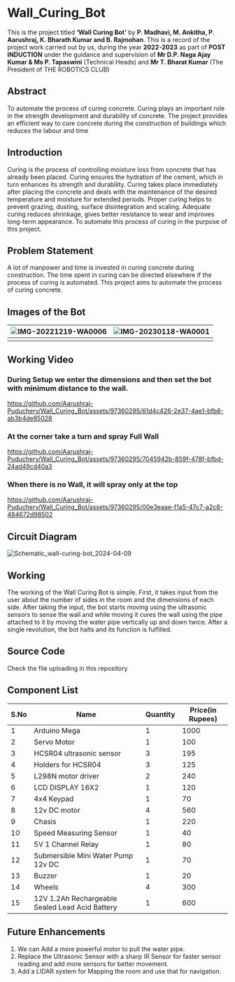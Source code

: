 # Wall_Curing_Bot

This is the project titled **‘Wall Curing Bot’** by **P. Madhavi, M. Ankitha, P. Aarushraj, K. Bharath Kumar and B. Rajmohan**. 
This is a record of the project work carried out by us, during the year **2022-2023** as part of **POST INDUCTION** under the guidance and supervision of **Mr D.P. Naga Ajay Kumar & Ms P. Tapaswini** (Technical Heads) and **Mr T. Bharat Kumar** (The President of THE ROBOTICS CLUB)

## Abstract
To automate the process of curing concrete. Curing plays an important role in the strength development and durability of concrete. The project provides an efficient way to cure concrete during the construction of buildings which reduces the labour and time

## Introduction
Curing is the process of controlling moisture loss from concrete that has already been placed. Curing ensures the hydration of the cement, which in turn enhances its strength and durability. Curing takes place immediately after placing the concrete and deals with the maintenance of the desired temperature and moisture for extended periods. Proper curing helps to prevent grazing, dusting, surface disintegration and scaling. Adequate curing reduces shrinkage, gives better resistance to wear and improves long-term appearance. To automate this process of curing in the purpose of this project.

## Problem Statement
A lot of manpower and time is invested in curing concrete during construction. The time spent in curing can be directed elsewhere if the process of curing is automated. This project aims to automate the process of curing concrete. 

## Images of the Bot
| ![IMG-20221219-WA0006](https://github.com/Aarushraj-Puduchery/Wall_Curing_Bot/assets/97360295/5aefaf1e-bd80-44a8-8717-73583ca8f290)| ![IMG-20230118-WA0001](https://github.com/Aarushraj-Puduchery/Wall_Curing_Bot/assets/97360295/077a519a-9a36-4c0e-9da7-fcba774dc757)|
|---|---|
|||

## Working Video

### During Setup we enter the dimensions and then set the bot with minimum distance to the wall.
https://github.com/Aarushraj-Puduchery/Wall_Curing_Bot/assets/97360295/61d4c426-2e37-4ae1-bfb8-ab3b4de85028

### At the corner take a turn and spray Full Wall
https://github.com/Aarushraj-Puduchery/Wall_Curing_Bot/assets/97360295/7045942b-859f-478f-bfbd-24ad49cd40a3

### When there is no Wall, it will spray only at the top
https://github.com/Aarushraj-Puduchery/Wall_Curing_Bot/assets/97360295/00e3eaae-f1a5-47c7-a2c8-484672d98502

## Circuit Diagram
![Schematic_wall-curing-bot_2024-04-09](https://github.com/Aarushraj-Puduchery/Wall_Curing_Bot/assets/97360295/79327396-45b6-450d-b2dd-b4159e2c7b6b)

## Working
The working of the Wall Curing Bot is simple. First, it takes input from the user about the number of sides in the room and the dimensions of each side. After taking the input, the bot starts moving using the ultrasonic sensors to sense the wall and while moving it cures the wall using the pipe attached to it by moving the water pipe vertically up and down twice. After a single revolution, the bot halts and its function is fulfilled.

## Source Code 
Check the file uploading in this repository

## Component List
|S.No|Name|Quantity|Price(in Rupees)|
|---|---|---|---|
|1|Arduino Mega|1|1000|
|2|Servo Motor|1|100|
|3|HCSR04 ultrasonic sensor|3|195|
|4|Holders for HCSR04|3|125|
|5|L298N motor driver|2|240|
|6|LCD DISPLAY 16X2|1|120|
|7|4x4 Keypad|1|70|
|8|12v DC motor|4|560|
|9|Chasis|1|220|
|10|Speed Measuring Sensor|1|40|
|11|5V 1 Channel Relay|1|80|
|12|Submersible Mini Water Pump 12v DC|1|70|
|13|Buzzer|1|20|
|14|Wheels|4|300|
|15|12V 1.2Ah Rechargeable Sealed Lead Acid Battery|1|600|

## Future Enhancements
1. We can Add a more powerful motor to pull the water pipe.
2. Replace the Ultrasonic Sensor with a sharp IR Sensor for faster sensor reading and add more sensors for better movement.
3. Add a LIDAR system for Mapping the room and use that for navigation.


